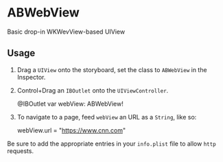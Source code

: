 # ABWebView
Basic drop-in WKWevView-based UIView

## Usage
1. Drag a `UIView` onto the storyboard, set the class to `ABWebView` in the Inspector.

2. Control+Drag an `IBOutlet` onto the `UIViewController`.

    @IBOutlet var webView: ABWebView!

3. To navigate to a page, feed `webView` an URL as a `String`, like so:

    webView.url = "https://www.cnn.com"
    
Be sure to add the appropriate entries in your `info.plist` file to allow `http` requests.
